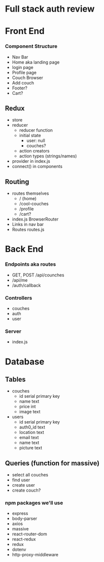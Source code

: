 # Full stack auth review

# Front End

### Component Structure

* Nav Bar
* Home aka landing page
* login page
* Profile page
* Couch Browser
* Add couch
* Footer?
* Cart?

## Redux

* store
* reducer
    * reducer function
    * initial state
        * user: null
        * couches?
    * action creators
    * action types (strings/names)
* provider in index.js
* connect() in components

## Routing

* routes themselves
    * / (home)
    * /cool-couches
    * /profile
    * /cart?
* index.js BrowserRouter
* Links in nav bar
* Routes routes.js

# Back End

### Endpoints aka routes

* GET, POST /api/counches
* /api/me
* /auth/callback

### Controllers

* couches
* auth
* user

### Server

* index.js

# Database

## Tables

* couches
    * id serial primary key
    * name text
    * price int
    * image text
* users
    * id serial primary key
    * auth0_id text
    * location text
    * email text
    * name text
    * picture text

## Queries (function for massive)

* select all couches
* find user
* create user
* create couch?


### npm packages we'll use

* express
* body-parser
* axios
* massive
* react-router-dom
* react-redux
* redux
* dotenv
* http-proxy-middleware